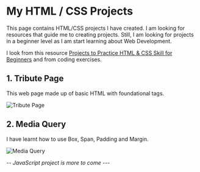 # My HTML / CSS Projects

This page contains HTML/CSS projects I have created. I am looking for resources that guide me to creating projects. Still, I am looking for projects in a beginner level as I am start learning about Web Development.

I look from this resource [Projects to Practice HTML & CSS Skill for Beginners](https://medium.com/@avicndugu/projects-to-practice-html-css-skills-for-beginners-8b9ed67a7dd1) and from coding exercises.

## 1. Tribute Page

This web page made up of basic HTML with foundational tags.</br>

![Tribute Page](https://user-images.githubusercontent.com/60586178/115851010-d4952e80-a469-11eb-9b10-396e0d0b9075.png)

## 2. Media Query

I have learnt how to use Box, Span, Padding and Margin.</br>

![Media Query](https://user-images.githubusercontent.com/60586178/115977081-c5bc9200-a5b7-11eb-9f29-c753ca25b757.png)


<i>-- JavaScript project is more to come ---
